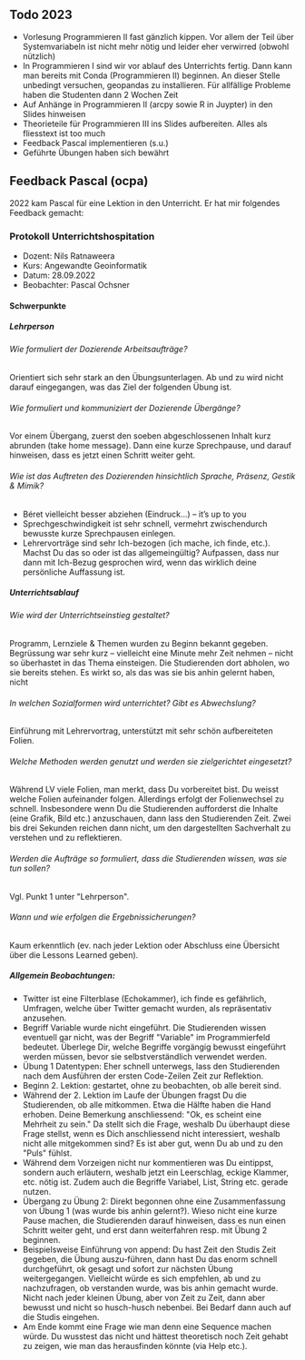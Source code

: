 ## Todo 2023

- Vorlesung Programmieren II fast gänzlich kippen. Vor allem der Teil über Systemvariabeln ist nicht mehr nötig und leider eher verwirred (obwohl nützlich)
- In Programmieren I sind wir vor ablauf des Unterrichts fertig. Dann kann man bereits mit Conda (Programmieren II) beginnen. An dieser Stelle unbedingt versuchen, geopandas zu installieren. Für allfällige Probleme haben die Studenten dann 2 Wochen Zeit
- Auf Anhänge in Programmieren II (arcpy sowie R in Juypter) in den Slides hinweisen
- Theorieteile für Programmieren III ins Slides aufbereiten. Alles als fliesstext ist too much
- Feedback Pascal implementieren (s.u.)
- Geführte Übungen haben sich bewährt


## Feedback Pascal (ocpa) 

2022 kam Pascal für eine Lektion in den Unterricht. Er hat mir folgendes Feedback gemacht:

### Protokoll Unterrichtshospitation

- Dozent: Nils Ratnaweera
- Kurs: Angewandte Geoinformatik
- Datum: 28.09.2022
- Beobachter: Pascal Ochsner


#### Schwerpunkte

##### Lehrperson

###### Wie formuliert der Dozierende Arbeitsaufträge?

Orientiert sich sehr stark an den Übungsunterlagen. Ab und zu wird nicht darauf eingegangen, was das Ziel der folgenden Übung ist.

###### Wie formuliert und kommuniziert der Dozierende Übergänge?

Vor einem Übergang, zuerst den soeben abgeschlossenen Inhalt kurz abrunden (take home message). Dann eine kurze Sprechpause, und darauf hinweisen, dass es jetzt einen Schritt weiter geht.

###### Wie ist das Auftreten des Dozierenden hinsichtlich Sprache, Präsenz, Gestik & Mimik?

- Béret vielleicht besser abziehen (Eindruck…) – it’s up to you
- Sprechgeschwindigkeit ist sehr schnell, vermehrt zwischendurch bewusste kurze Sprechpausen einlegen.
- Lehrervorträge sind sehr Ich-bezogen (ich mache, ich finde, etc.). Machst Du das so oder ist das allgemeingültig? Aufpassen, dass nur dann mit Ich-Bezug gesprochen wird, wenn das wirklich deine persönliche Auffassung ist.

##### Unterrichtsablauf

###### Wie wird der Unterrichtseinstieg gestaltet?

Programm, Lernziele & Themen wurden zu Beginn bekannt gegeben. Begrüssung war sehr kurz – vielleicht eine Minute mehr Zeit nehmen – nicht so überhastet in das Thema einsteigen. Die Studierenden dort abholen, wo sie bereits stehen. Es wirkt so, als das was sie bis anhin gelernt haben, nicht

###### In welchen Sozialformen wird unterrichtet? Gibt es Abwechslung?

Einführung mit Lehrervortrag, unterstützt mit sehr schön aufbereiteten Folien.

###### Welche Methoden werden genutzt und werden sie zielgerichtet eingesetzt?

Während LV viele Folien, man merkt, dass Du vorbereitet bist. Du weisst welche Folien aufeinander folgen. Allerdings erfolgt der Folienwechsel zu schnell. Insbesondere wenn Du die Studierenden aufforderst die Inhalte (eine Grafik, Bild etc.) anzuschauen, dann lass den Studierenden Zeit. Zwei bis drei Sekunden reichen dann nicht, um den dargestellten Sachverhalt zu verstehen und zu reflektieren.

###### Werden die Aufträge so formuliert, dass die Studierenden wissen, was sie tun sollen?

Vgl. Punkt 1 unter "Lehrperson".

###### Wann und wie erfolgen die Ergebnissicherungen?

Kaum erkenntlich (ev. nach jeder Lektion oder Abschluss eine Übersicht über die Lessons Learned geben).

##### Allgemein Beobachtungen:

- Twitter ist eine Filterblase (Echokammer), ich finde es gefährlich, Umfragen, welche über Twitter gemacht wurden, als repräsentativ anzusehen.
- Begriff Variable wurde nicht eingeführt. Die Studierenden wissen eventuell gar nicht, was der Begriff "Variable" im Programmierfeld bedeutet. Überlege Dir, welche Begriffe vorgängig bewusst eingeführt werden müssen, bevor sie selbstverständlich verwendet werden.
- Übung 1 Datentypen: Eher schnell unterwegs, lass den Studierenden nach dem Ausführen der ersten Code-Zeilen Zeit zur Reflektion.
- Beginn 2. Lektion: gestartet, ohne zu beobachten, ob alle bereit sind.
- Während der 2. Lektion im Laufe der Übungen fragst Du die Studierenden, ob alle mitkommen. Etwa die Hälfte haben die Hand erhoben. Deine Bemerkung anschliessend: "Ok, es scheint eine Mehrheit zu sein." Da stellt sich die Frage, weshalb Du überhaupt diese Frage stellst, wenn es Dich anschliessend nicht interessiert, weshalb nicht alle mitgekommen sind? Es ist aber gut, wenn Du ab und zu den "Puls" fühlst.
- Während dem Vorzeigen nicht nur kommentieren was Du eintippst, sondern auch erläutern, weshalb jetzt ein Leerschlag, eckige Klammer, etc. nötig ist. Zudem auch die Begriffe Variabel, List, String etc. gerade nutzen.
- Übergang zu Übung 2: Direkt begonnen ohne eine Zusammenfassung von Übung 1 (was wurde bis anhin gelernt?). Wieso nicht eine kurze Pause machen, die Studierenden darauf hinweisen, dass es nun einen Schritt weiter geht, und erst dann weiterfahren resp. mit Übung 2 beginnen.
- Beispielsweise Einführung von append: Du hast Zeit den Studis Zeit gegeben, die Übung auszu-führen, dann hast Du das enorm schnell durchgeführt, ok gesagt und sofort zur nächsten Übung weitergegangen. Vielleicht würde es sich empfehlen, ab und zu nachzufragen, ob verstanden wurde, was bis anhin gemacht wurde. Nicht nach jeder kleinen Übung, aber von Zeit zu Zeit, dann aber bewusst und nicht so husch-husch nebenbei. Bei Bedarf dann auch auf die Studis eingehen.
- Am Ende kommt eine Frage wie man denn eine Sequence machen würde. Du wusstest das nicht und hättest theoretisch noch Zeit gehabt zu zeigen, wie man das herausfinden könnte (via Help etc.).


